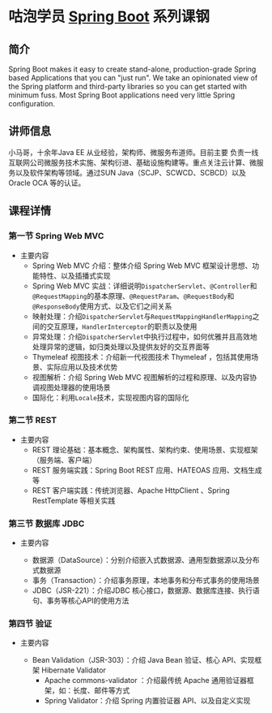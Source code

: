 # 咕泡学员 [Spring Boot](http://projects.spring.io/spring-boot/) 系列课钢

## 简介

Spring Boot makes it easy to create stand-alone, production-grade Spring based Applications that you can "just run". We take an opinionated view of the Spring platform and third-party libraries so you can get started with minimum fuss. Most Spring Boot applications need very little Spring configuration.


## 讲师信息

小马哥，十余年Java EE 从业经验，架构师、微服务布道师。目前主要
负责一线互联网公司微服务技术实施、架构衍进、基础设施构建等。重点关注云计算、微服务以及软件架构等领域。通过SUN Java（SCJP、SCWCD、SCBCD）以及Oracle OCA 等的认证。


## 课程详情


### 第一节 Spring Web MVC

* 主要内容
  * Spring Web MVC 介绍：整体介绍 Spring Web MVC 框架设计思想、功能特性、以及插播式实现
  * Spring Web MVC 实战：详细说明`DispatcherServlet`、`@Controller`和`@RequestMapping`的基本原理、`@RequestParam`、`@RequestBody`和`@ResponseBody`使用方式、以及它们之间关系
  * 映射处理：介绍`DispatcherServlet`与`RequestMappingHandlerMapping`之间的交互原理，`HandlerInterceptor`的职责以及使用
  * 异常处理：介绍`DispatcherServlet`中执行过程中，如何优雅并且高效地处理异常的逻辑，如归类处理以及提供友好的交互界面等
  * Thymeleaf 视图技术：介绍新一代视图技术 Thymeleaf ，包括其使用场景、实际应用以及技术优势
  * 视图解析：介绍 Spring Web MVC 视图解析的过程和原理、以及内容协调视图处理器的使用场景
  * 国际化：利用`Locale`技术，实现视图内容的国际化


### 第二节 REST

* 主要内容
  * REST 理论基础：基本概念、架构属性、架构约束、使用场景、实现框架（服务端、客户端）
  * REST 服务端实践：Spring Boot REST 应用、HATEOAS 应用、文档生成等
  * REST 客户端实践：传统浏览器、Apache HttpClient 、Spring RestTemplate 等相关实践


### 第三节 数据库 JDBC

* 主要内容

    * 数据源（DataSource）：分别介绍嵌入式数据源、通用型数据源以及分布式数据源
    * 事务（Transaction）：介绍事务原理，本地事务和分布式事务的使用场景
    * JDBC（JSR-221）：介绍JDBC 核心接口，数据源、数据库连接、执行语句、事务等核心API的使用方法


### 第四节 验证

* 主要内容

  * Bean Validation（JSR-303）：介绍 Java Bean 验证、核心 API、实现框架 Hibernate Validator
    * Apache commons-validator ：介绍最传统 Apache 通用验证器框架，如：长度、邮件等方式
    * Spring Validator：介绍 Spring 内置验证器 API、以及自定义实现

